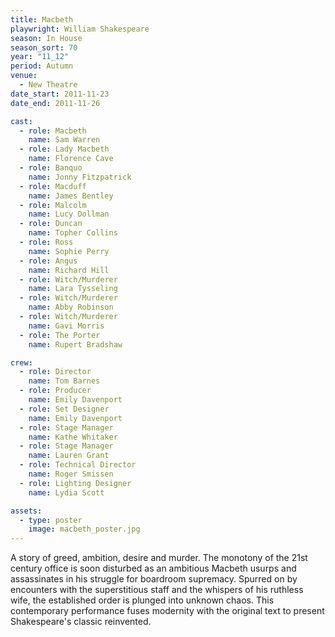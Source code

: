 ```yaml
---
title: Macbeth
playwright: William Shakespeare
season: In House
season_sort: 70
year: "11_12"
period: Autumn
venue:
  - New Theatre
date_start: 2011-11-23
date_end: 2011-11-26

cast:
  - role: Macbeth
    name: Sam Warren
  - role: Lady Macbeth
    name: Florence Cave
  - role: Banquo
    name: Jonny Fitzpatrick
  - role: Macduff
    name: James Bentley
  - role: Malcolm
    name: Lucy Dollman
  - role: Duncan
    name: Topher Collins
  - role: Ross
    name: Sophie Perry
  - role: Angus
    name: Richard Hill
  - role: Witch/Murderer
    name: Lara Tysseling
  - role: Witch/Murderer
    name: Abby Robinson
  - role: Witch/Murderer
    name: Gavi Morris
  - role: The Porter
    name: Rupert Bradshaw

crew:
  - role: Director
    name: Tom Barnes
  - role: Producer
    name: Emily Davenport
  - role: Set Designer
    name: Emily Davenport
  - role: Stage Manager
    name: Kathe Whitaker
  - role: Stage Manager
    name: Lauren Grant
  - role: Technical Director
    name: Roger Smissen
  - role: Lighting Designer
    name: Lydia Scott

assets:
  - type: poster
    image: macbeth_poster.jpg
---
```


A story of greed, ambition, desire and murder. The monotony of the 21st century office is soon disturbed as an ambitious Macbeth usurps and assassinates in his struggle for boardroom supremacy. Spurred on by encounters with the superstitious staff and the whispers of his ruthless wife, the established order is plunged into unknown chaos. This contemporary performance fuses modernity with the original text to present Shakespeare's classic reinvented.